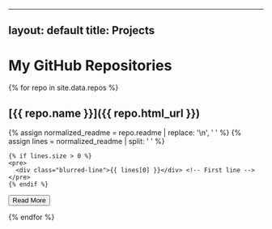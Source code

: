 

---
layout: default
title: Projects
---

# My GitHub Repositories

{% for repo in site.data.repos %}
## [{{ repo.name }}]({{ repo.html_url }})
<div class="code-block-container">
  <!-- Preview Block -->
  <div class="code-block-preview styled-code-block" id="preview-{{ repo.name | replace: ' ', '-' | replace: '/', '-' }}">
    {% assign normalized_readme = repo.readme | replace: '\n', '
' %}
    {% assign lines = normalized_readme | split: '
' %}

    {% if lines.size > 0 %}
    <pre>
      <div class="blurred-line">{{ lines[0] }}</div> <!-- First line -->
    </pre>
    {% endif %}
  </div>

  <!-- Full Content Block -->
  <div class="code-block-full styled-code-block" id="full-{{ repo.name | replace: ' ', '-' | replace: '/', '-' }}" style="display: none;">
    <pre>{{ repo.readme | markdownify }}</pre>
  </div>

  <!-- Toggle Button -->
  <button class="read-more-button" id="button-{{ repo.name | replace: ' ', '-' | replace: '/', '-' }}" onclick="toggleReadme('{{ repo.name | replace: ' ', '-' | replace: '/', '-' }}')">Read More</button>
</div>
{% endfor %}



<script>


function toggleReadme(repoName) {
  const previewId = `preview-${repoName}`;
  const fullId = `full-${repoName}`;
  const butId = `button-${repoName}`;
  
  const preview = document.getElementById(previewId);
  const full = document.getElementById(fullId);
  const button = document.getElementById(butId);

  if (!preview || !full || !button) {
    console.error(`Elements not found for repoName: ${repoName}`);
    return;
  }

  if (preview.style.display === "none") {
    // Show the preview and hide the full content
    preview.style.display = "block";
    full.style.display = "none";
    button.textContent = "Read More";
  } else {
    // Hide the preview and show the full content
    preview.style.display = "none";
    full.style.display = "block";
    button.textContent = "Show Less";
  }
}



</script>
